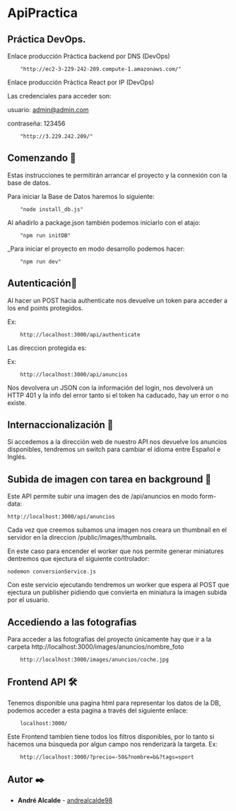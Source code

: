 # ApiPractica

## Práctica DevOps.   

Enlace producción Práctica backend por DNS (DevOps)

```
    "http://ec2-3-229-242-209.compute-1.amazonaws.com/"
```

Enlace producción Práctica React por IP (DevOps)

Las credenciales para acceder son:

usuario: admin@admin.com

contraseña: 123456

```
    "http://3.229.242.209/"
```

## Comenzando 🚀

Estas instrucciones te permitirán arrancar el proyecto y la connexión con la base de datos.

Para iniciar la Base de Datos haremos lo siguiente:

```
    "node install_db.js"
```

Al añadirlo a package.json también podemos iniciarlo con el atajo:

```
    "npm run initDB"  
```

_Para iniciar el proyecto en modo desarrollo podemos hacer: 

```
    "npm run dev"  
```
## Autenticación🔧


Al hacer un POST hacia authenticate nos devuelve un token para acceder a los end points protegidos.

Ex:

```
    http://localhost:3000/api/authenticate
```

Las direccion protegida es:

Ex:

```
    http://localhost:3000/api/anuncios
```

Nos devolvera un JSON con la información del login, nos devolverá un HTTP 401 y la info del error tanto si el token ha caducado, hay un error o no existe.


## Internaccionalización 🔧

Si accedemos a la dirección web de nuestro API nos devuelve los anuncios disponibles, tendremos un switch para cambiar el idioma entre Español e Inglés.


## Subida de imagen con tarea en background 🔧

Este API permite subir una imagen des de /api/anuncios en modo form-data:

```
http://localhost:3000/api/anuncios
```

Cada vez que creemos subamos una imagen nos creara un thumbnail en el servidor en la direccion /public/images/thumbnails.

En este caso para encender el worker que nos permite generar miniatures dentremos que ejectura el siguiente controlador:

```
nodemon conversionService.js
```

Con este servicio ejecutando tendremos un worker que espera al POST que ejectura un publisher pidiendo que convierta en miniatura la imagen subida por el usuario.

## Accediendo a las fotografias 

Para acceder a las fotografias del proyecto únicamente  hay que ir a la carpeta http://localhost:3000/images/anuncios/nombre_foto

```
    http://localhost:3000/images/anuncios/coche.jpg
```

## Frontend API 🛠️

Tenemos disponible una pagina html para representar los datos de la DB, podemos acceder a esta pagina a través del siguiente enlace:

````
    localhost:3000/
````

Este Frontend tambíen tiene todos los filtros disponibles, por lo tanto si hacemos una búsqueda por algun campo nos renderizarà la targeta.
Ex:

````
    http://localhost:3000/?precio=-50&?nombre=b&?tags=sport
````
## Autor ✒️

* **André Alcalde** - [andrealcalde98](https://github.com/andrealcalde98)

